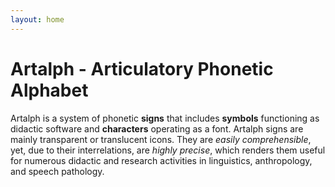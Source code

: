 ```yaml
---
layout: home
---
```


# Artalph - Articulatory Phonetic Alphabet

Artalph is a system of phonetic **signs** that includes **symbols** functioning as didactic software and **characters**
operating as a font. Artalph signs are mainly transparent or translucent icons. They are *easily comprehensible*, yet,
due to their interrelations, are *highly precise*, which renders them useful for numerous didactic and research activities
in linguistics, anthropology, and speech pathology.
